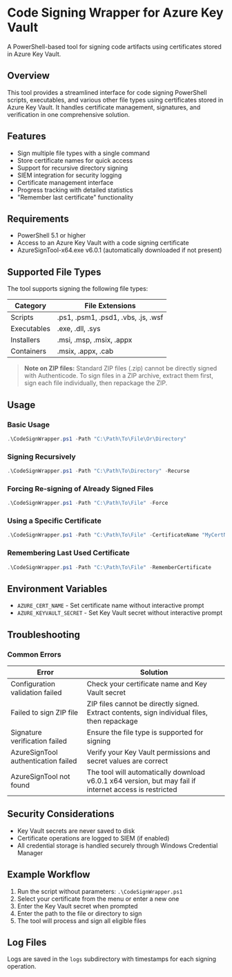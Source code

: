 # Code Signing Wrapper for Azure Key Vault

A PowerShell-based tool for signing code artifacts using certificates stored in Azure Key Vault.

## Overview

This tool provides a streamlined interface for code signing PowerShell scripts, executables, and various other file types using certificates stored in Azure Key Vault. It handles certificate management, signatures, and verification in one comprehensive solution.

## Features

- Sign multiple file types with a single command
- Store certificate names for quick access
- Support for recursive directory signing
- SIEM integration for security logging
- Certificate management interface
- Progress tracking with detailed statistics
- "Remember last certificate" functionality

## Requirements

- PowerShell 5.1 or higher
- Access to an Azure Key Vault with a code signing certificate
- AzureSignTool-x64.exe v6.0.1 (automatically downloaded if not present)

## Supported File Types

The tool supports signing the following file types:

| Category | File Extensions |
|----------|----------------|
| Scripts | .ps1, .psm1, .psd1, .vbs, .js, .wsf |
| Executables | .exe, .dll, .sys |
| Installers | .msi, .msp, .msix, .appx |
| Containers | .msix, .appx, .cab |

> **Note on ZIP files:** Standard ZIP files (.zip) cannot be directly signed with Authenticode. To sign files in a ZIP archive, extract them first, sign each file individually, then repackage the ZIP.

## Usage

### Basic Usage

```powershell
.\CodeSignWrapper.ps1 -Path "C:\Path\To\File\Or\Directory"
```

### Signing Recursively

```powershell
.\CodeSignWrapper.ps1 -Path "C:\Path\To\Directory" -Recurse
```

### Forcing Re-signing of Already Signed Files

```powershell
.\CodeSignWrapper.ps1 -Path "C:\Path\To\File" -Force
```

### Using a Specific Certificate

```powershell
.\CodeSignWrapper.ps1 -Path "C:\Path\To\File" -CertificateName "MyCertName"
```

### Remembering Last Used Certificate

```powershell
.\CodeSignWrapper.ps1 -Path "C:\Path\To\File" -RememberCertificate
```

## Environment Variables

- `AZURE_CERT_NAME` - Set certificate name without interactive prompt
- `AZURE_KEYVAULT_SECRET` - Set Key Vault secret without interactive prompt

## Troubleshooting

### Common Errors

| Error | Solution |
|-------|----------|
| Configuration validation failed | Check your certificate name and Key Vault secret |
| Failed to sign ZIP file | ZIP files cannot be directly signed. Extract contents, sign individual files, then repackage |
| Signature verification failed | Ensure the file type is supported for signing |
| AzureSignTool authentication failed | Verify your Key Vault permissions and secret values are correct |
| AzureSignTool not found | The tool will automatically download v6.0.1 x64 version, but may fail if internet access is restricted |

## Security Considerations

- Key Vault secrets are never saved to disk
- Certificate operations are logged to SIEM (if enabled)
- All credential storage is handled securely through Windows Credential Manager

## Example Workflow

1. Run the script without parameters: `.\CodeSignWrapper.ps1`
2. Select your certificate from the menu or enter a new one
3. Enter the Key Vault secret when prompted
4. Enter the path to the file or directory to sign
5. The tool will process and sign all eligible files

## Log Files

Logs are saved in the `logs` subdirectory with timestamps for each signing operation.
